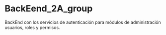 # BackEend_2A_group
BackEnd con los servicios de autenticación para módulos de administración usuarios, roles y permisos.
